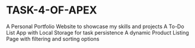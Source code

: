 # TASK-4-OF-APEX
A Personal Portfolio Website to showcase my skills and projects A To-Do List App with Local Storage for task persistence A dynamic Product Listing Page with filtering and sorting options
